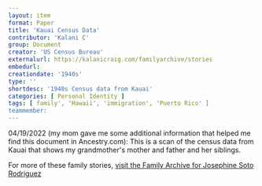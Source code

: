 ```yaml
---
layout: item
format: Paper
title: 'Kauai Census Data'
contributor: 'Kalani C'
group: Document
creator: 'US Census Bureau'
externalurl: https://kalanicraig.com/familyarchive/stories
embedurl: 
creationdate: '1940s'
type: ''
shortdesc: '1940s Census data from Kauai'
categories: [ Personal Identity ]
tags: [ family', 'Hawaii', 'immigration', 'Puerto Rico' ]
teammember: 
---
```




04/19/2022 (my mom gave me some additional information that helped me find this document in Ancestry.com): This is a scan of the census data from Kauai that shows my grandmother&apos;s mother and father and her siblings.

For more of these family stories, [visit the Family Archive for Josephine Soto Rodriguez](https://kalanicraig.com/familyarchive/stories)
